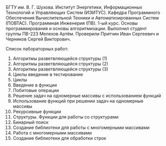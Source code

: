 БГТУ им. В. Г. Шухова. Институт Энергетики, Информационных Технологий и Управляющих Систем (ИЭИТУС).
Кафедра Программного Обеспечения Вычислительной Техники и Автоматизированных Систем (ПОВТАС). Программная Инженерия (ПВ).
1-ый курс. Основы программирования и основы алгоритмизации.
Выполнил студент группы ПВ-223 Мелехов Артём.
Проверили Притчин Иван Сергеевич и Черников Сергей Викторович.

Список лабораторных работ:
1. Алгоритмы разветвляющейся структуры (1)
2. Алгоритмы разветвляющейся структуры (2)
3. Алгоритмы разветвляющейся структуры (3)
4. Циклы введение в тестирование
5. Циклы
6. Введение в функции
7. Побитовые операции
8. Решение задач на одномерные массивы с использованием функций
9. Использование функций при решении задач на одномерные массивы
10. Рекурсивные функции
11. Структуры. Функции для работы со структурами
12. Бинарный поиск
13. Создание библиотеки для работы с многомерными массивами
14. Работа с многомерными массивами
15. Создание библиотеки для обработки строк
